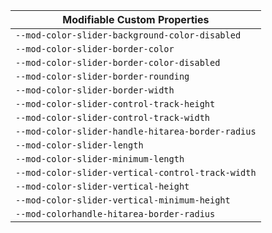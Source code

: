 | Modifiable Custom Properties                      |
| ------------------------------------------------- |
| `--mod-color-slider-background-color-disabled`    |
| `--mod-color-slider-border-color`                 |
| `--mod-color-slider-border-color-disabled`        |
| `--mod-color-slider-border-rounding`              |
| `--mod-color-slider-border-width`                 |
| `--mod-color-slider-control-track-height`         |
| `--mod-color-slider-control-track-width`          |
| `--mod-color-slider-handle-hitarea-border-radius` |
| `--mod-color-slider-length`                       |
| `--mod-color-slider-minimum-length`               |
| `--mod-color-slider-vertical-control-track-width` |
| `--mod-color-slider-vertical-height`              |
| `--mod-color-slider-vertical-minimum-height`      |
| `--mod-colorhandle-hitarea-border-radius`         |
